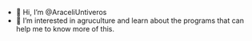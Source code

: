 - 👋 Hi, I’m @AraceliUntiveros
- 👀 I’m interested in agruculture and learn about the programs that can help me to know more of this.
